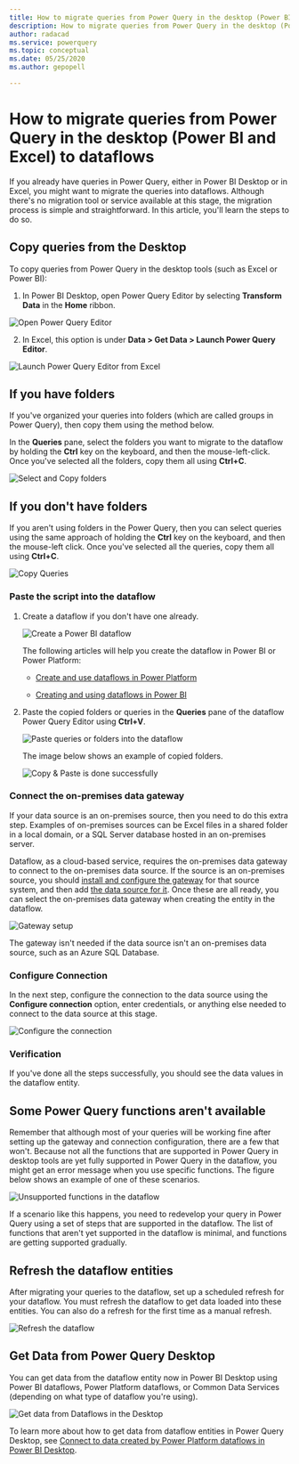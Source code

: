 ```yaml
---
title: How to migrate queries from Power Query in the desktop (Power BI and Excel) to dataflows
description: How to migrate queries from Power Query in the desktop (Power BI and Excel) to dataflows
author: radacad
ms.service: powerquery
ms.topic: conceptual
ms.date: 05/25/2020
ms.author: gepopell

---
```

# How to migrate queries from Power Query in the desktop (Power BI and Excel) to dataflows

If you already have queries in Power Query, either in Power BI Desktop or in Excel, you might want to migrate the queries into dataflows. Although there's no migration tool or service available at this stage, the migration process is simple and straightforward. In this article, you'll learn the steps to do so.

## Copy queries from the Desktop

To copy queries from Power Query in the desktop tools (such as Excel or Power BI): 

1. In Power BI Desktop, open Power Query Editor by selecting **Transform Data** in the **Home** ribbon.

![Open Power Query Editor](media/OpeningPowerQueryEditor.png)

2. In Excel, this option is under **Data > Get Data > Launch Power Query Editor**.

![Launch Power Query Editor from Excel](media/LaunchQueryEditorfromExcel.png)

## If you have folders

If you've organized your queries into folders (which are called groups in Power Query), then copy them using the method below.

In the **Queries** pane, select the folders you want to migrate to the dataflow by holding the **Ctrl** key on the keyboard, and then the mouse-left-click. Once you've selected all the folders, copy them all using **Ctrl+C**.

![Select and Copy folders](media/SelectFolders.png)

## If you don't have folders

If you aren't using folders in the Power Query, then you can select queries using the same approach of holding the **Ctrl** key on the keyboard, and then the mouse-left click. Once you've selected all the queries, copy them all using **Ctrl+C**.

![Copy Queries](media/SelectQueries.png)

### Paste the script into the dataflow

1. Create a dataflow if you don't have one already.

   ![Create a Power BI dataflow](media/CreatePBIDataflow.png)

   The following articles will help you create the dataflow in Power BI or Power Platform:

   -   [Create and use dataflows in Power Platform](https://docs.microsoft.com/data-integration/dataflows/dataflows-integration-overview)
    
   -   [Creating and using dataflows in Power BI](https://docs.microsoft.com/power-bi/service-dataflows-create-use)

2. Paste the copied folders or queries in the **Queries** pane of the dataflow Power Query Editor using **Ctrl+V**.

   ![Paste queries or folders into the dataflow](media/PasteInDataflow.png)

   The image below shows an example of copied folders.

   ![Copy & Paste is done successfully](media/CopiedSuccessfully.png)

### Connect the on-premises data gateway

If your data source is an on-premises source, then you need to do this extra step. Examples of on-premises sources can be Excel files in a shared folder in a local domain, or a SQL Server database hosted in an on-premises server.

Dataflow, as a cloud-based service, requires the on-premises data gateway to connect to the on-premises data source. If the source is an on-premises source, you should [install and configure the gateway](https://docs.microsoft.com/data-integration/gateway/service-gateway-install) for that source system, and then add [the data source for it](https://docs.microsoft.com/data-integration/gateway/service-gateway-manage). Once these are all ready, you can select the on-premises data gateway when creating the entity in the dataflow.

![Gateway setup](media/SetupGatewayForCopiedQuery.png)

The gateway isn't needed if the data source isn't an on-premises data source, such as an Azure SQL Database.

### Configure Connection

In the next step, configure the connection to the data source using the **Configure connection** option, enter credentials, or anything else needed to
connect to the data source at this stage.

![Configure the connection](media/ConfigureConnection.png)

### Verification

If you've done all the steps successfully, you should see the data values in the dataflow entity. 

## Some Power Query functions aren't available

Remember that although most of your queries will be working fine after setting up the gateway and connection configuration, there are a few that won't. Because not all the functions that are supported in Power Query in desktop tools are yet fully supported in Power Query in the dataflow, you might get an error message when you use specific functions. The figure below shows an example of one of these scenarios.

![Unsupported functions in the dataflow](media/MigrateToDataflowError.png)

If a scenario like this happens, you need to redevelop your query in Power Query using a set of steps that are supported in the dataflow. The list of functions that aren't yet supported in the dataflow is minimal, and functions are getting supported gradually. 

## Refresh the dataflow entities

After migrating your queries to the dataflow, set up a scheduled refresh for your dataflow. You must refresh the dataflow to get data loaded into these entities. You can also do a refresh for the first time as a manual refresh.

![Refresh the dataflow](media/scheduleRefresh.png)

## Get Data from Power Query Desktop

You can get data from the dataflow entity now in Power BI Desktop using Power BI dataflows, Power Platform dataflows, or Common Data Services (depending on what type of dataflow you're using).

![Get data from Dataflows in the Desktop](media/GetDatafromDataflow.png)

To learn more about how to get data from dataflow entities in Power Query Desktop, see [Connect to data created by Power Platform dataflows in Power BI Desktop](https://docs.microsoft.com/power-bi/desktop-connect-dataflows).
